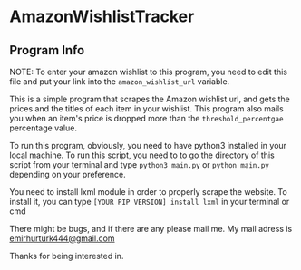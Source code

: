 # AmazonWishlistTracker

<h2> Program Info </h2>

NOTE: To enter your amazon wishlist to this program, you need to edit this file and put your link into the `amazon_wishlist_url` variable.

This is a simple program that scrapes the Amazon wishlist url, and gets the prices and the titles of each item in your wishlist. This program also mails you when an item's price is dropped more than the `threshold_percentgae` percentage value.

To run this program, obviously, you need to have python3 installed in your local machine. To run this script, you need to to go the directory of this script from your terminal and type `python3 main.py` or `python main.py` depending on your preference.

You need to install lxml module in order to properly scrape the website. To install it, you can type `[YOUR PIP VERSION] install lxml` in your terminal or cmd

There might be bugs, and if there are any please mail me. My mail adress is emirhurturk444@gmail.com

Thanks for being interested in.

